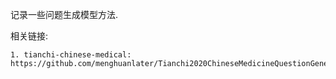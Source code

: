 记录一些问题生成模型方法.

相关链接: 

    1. tianchi-chinese-medical: https://github.com/menghuanlater/Tianchi2020ChineseMedicineQuestionGeneration
